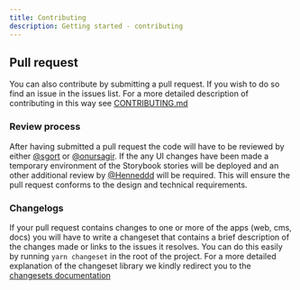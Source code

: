```yaml
---
title: Contributing
description: Getting started - contributing
---
```


## Pull request

You can also contribute by submitting a pull request. If you wish to do so find an issue in the issues list. For a more detailed description of contributing in this way see [CONTRIBUTING.md](https://github.com/MinBZK/regels.overheid.nl/blob/develop/CONTRIBUTING.md)

### Review process

After having submitted a pull request the code will have to be reviewed by either [@sgort](https://github.com/sgort) or [@onursagir](https://github.com/onursagir). If the any UI changes have been made a temporary environment of the Storybook stories will be deployed and an other additional review by [@Henneddd](https://github.com/Henneddd) will be required. This will ensure the pull request conforms to the design and technical requirements.

### Changelogs

If your pull request contains changes to one or more of the apps (web, cms, docs) you will have to write a changeset that contains a brief description of the changes made or links to the issues it resolves. You can do this easily by running `yarn changeset` in the root of the project. For a more detailed explanation of the changeset library we kindly redirect you to the [changesets documentation](https://github.com/changesets/changesets/tree/main/docs)
